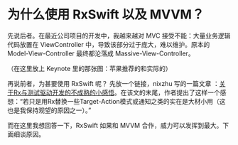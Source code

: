 # 为什么使用 RxSwift 以及 MVVM？
先说后者。在最近公司项目的开发中，我越来越对 MVC 接受不能：大量业务逻辑代码放置在 ViewController 中，导致该部分过于庞大，难以维护。原本的 Model-View-Controller 最终都沦落成 Massive-View-Controller。

（在这里放上 Keynote 里的那张图：苹果推荐的和实际的）

再说前者，为甚要使用 RxSwift 呢？
先放一个链接，nixzhu 写的一篇文章 ：[关于Rx与测试驱动开发的不成熟的小感悟](https://spacehub.duodian.com/spaces/sfd0a19516c/post/49b946e57e4da3230237488f16fe5bc5)。在该文的末尾，作者提出了这样一个感想：“若只是用Rx替换一些Target-Action模式或通知之类的实在是大材小用（这也是我保持观望的原因之一）。”

而在这里我想回答一下，RxSwift 如果和 MVVM 合作，威力可以发挥到最大。下面细谈原因。